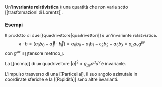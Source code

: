 Un'**invariante relativistica** è una quantità che non varia sotto [[trasformazioni di Lorentz]].
### Esempi
Il prodotto di due [[quadrivettore|quadrivettori]] è un'invariante relativistica:
$$a\cdot b=(a_{0}b_{0}-\vec{a}\cdot\vec{b})=a_{0}b_{0}-a_{1}b_{1}-a_{2}b_{2}-a_{3}b_{3}=a_{\mu}a_{\nu}g^{\mu\nu}$$
con $g^{\mu\nu}$ il [[tensore metrico]].

La [[norma]] di un quadrivettore $|a|^{2}=g_{\mu\nu}a^{\mu}a^{\nu}$ è invariante.

L'impulso trasverso di una [[Particella]], il suo angolo azimutale in coordinate sferiche e la [[Rapidità]] sono altre invarianti.